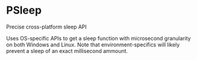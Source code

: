 # PSleep
Precise cross-platform sleep API

Uses OS-specific APIs to get a sleep function with microsecond granularity on both Windows and Linux. Note that environment-specifics will likely prevent a sleep of an exact millisecond ammount.
